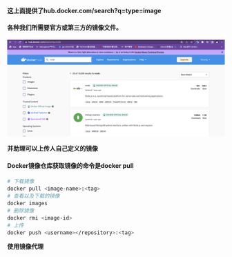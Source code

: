 #### 这上面提供了hub.docker.com/search?q=type=image
#### 各种我们所需要官方或第三方的镜像文件。
![1669200704387](image/3-2dockerimages镜像操作/1669200704387.png)

**并助理可以上传人自己定义的镜像**

#### Docker镜像仓库获取镜像的命令是docker pull
```bash
# 下载镜像
docker pull <image-name>:<tag>
# 查看以及下载的镜像
docker images
# 删除镜像
docker rmi <image-id>
# 上传
docker push <username></repository>:<tag>
```

**使用镜像代理**

